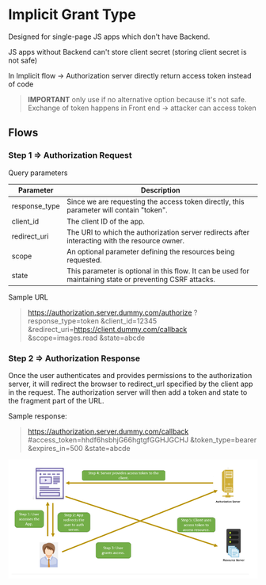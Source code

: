 # Implicit Grant Type

Designed for single-page JS apps which don't have Backend.

JS apps without Backend can't store client secret (storing client secret is not safe)

In Implicit flow -> Authorization server directly return access token instead of code

> **IMPORTANT** only use if no alternative option because it's not safe. Exchange of token
> happens in Front end -> attacker can access token

## Flows

### Step 1 => Authorization Request

Query parameters

| Parameter     | Description                                                                                               |
|---------------|-----------------------------------------------------------------------------------------------------------|
| response_type | Since we are requesting the access token directly, this parameter will contain "token".                   |
| client_id     | The client ID of the app.                                                                                 |
| redirect_uri  | The URI to which the authorization server redirects after interacting with the resource owner.            |
| scope         | An optional parameter defining the resources being requested.                                             |
| state         | This parameter is optional in this flow. It can be used for maintaining state or preventing CSRF attacks. |

Sample URL

> https://authorization.server.dummy.com/authorize
> ?response_type=token
> &client_id=12345
> &redirect_uri=https://client.dummy.com/callback
> &scope=images.read
> &state=abcde

### Step 2 => Authorization Response

Once the user authenticates and provides permissions to the authorization server, it will redirect the browser to
redirect_url specified by the client app in the request. The authorization server will then add a token and state to the
fragment part of the URL.

Sample response:

> https://authorization.server.dummy.com/callback
> #access_token=hhdf6hsbhjG66hgtgfGGHJGCHJ
> &token_type=bearer
> &expires_in=500
> &state=abcde

![img.png](img/Implicit_grant_type_flow.png)